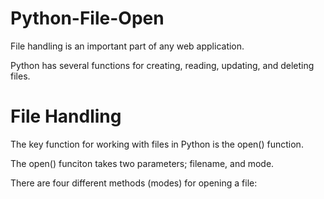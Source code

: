 # Python-File-Open
File handling is an important part of any web application.

Python has several functions for creating, reading, updating, and deleting files.

# File Handling
The key function for working with files in Python is the open() function.

The open() funciton takes two parameters; filename, and mode.

There are four different methods (modes) for opening a file:

